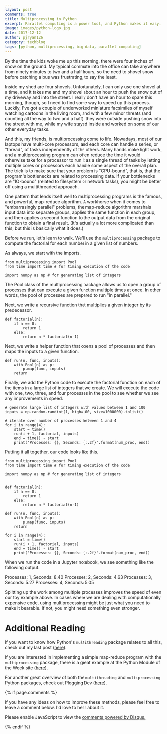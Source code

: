 ```yaml
---
layout: post
comments: true
title: Multiprocessing in Python
excerpt: Parallel computing is a power tool, and Python makes it easy. If you are dealing with a long-running program, Python's multiprocessing package might what you need. 
image: images/python-logo.jpg
date: 2017-12-12
author: pjryan126
category: techblog
tags: [python, multiprocessing, big data, parallel computing]
---
```


By the time the kids woke me up this morning, there were four inches of snow on the ground. My typical commute into the office can take anywhere from ninety minutes to two and a half hours, so the need to shovel snow before catching a bus was frustrating, to say the least. 

Inside my shed are four shovels. Unfortunately, I can only use one shovel at a time, and it takes me and my shovel about an hour to push the snow out of my driveway and into the street. I really don't have an hour to spare this morning, though, so I need to find some way to speed up this process. Luckily, I've got a couple of underworked miniature facsimiles of myself watching cartoons in the living room, and with a few minor threats (and counting all the way to two and a half), they were outside pushing snow into the street with me, while my wife stayed inside and worked on some of our other everyday tasks. 

And this, my friends, is multiprocessing come to life. Nowadays, most of our laptops have multi-core processors, and each core can handle a series, or "thread", of tasks independently of the others. Many hands make light work, and a multiprocessing program can often reduce the time it would otherwise take for a processor to run it as a single thread of tasks by letting multiple cores or processors each handle some aspect of the overall plan. The trick is to make sure that your problem is "CPU-bound", that is, that the program's bottlenecks are related to processing data. If your bottlenecks are "IO-bound" (related to filesystem or network tasks), you might be better off using a multithreaded approach. 

One pattern that lends itself well to multiprocessing programs is the famous, and powerful, map-reduce algorithm. A workhorse when it comes to "embarrasingly parallel" problems, the map-reduce algorithm marshals input data into separate groups, applies the same function in each group, and then applies a second function to the output data from the original function to obtain a final result. (It's actually a lot more complicated than this, but this is basically what it does.)

Before we run, let's learn to walk. We'll use the `multiprocessing` package to compute the factorial for each number in a given list of numbers.

As always, we start with the imports.

```
from multiprocessing import Pool
from time import time # for timing execution of the code

import numpy as np # for generating list of integers
```

The Pool class of the multiprocessing package allows us to open a group of processes that can execute a given function multiple times at once. In other words, the pool of processes are prepared to run "in parallel." 

Next, we write a recursive function that multiplies a given integer by its predecessor. 

```
def factorial(n):
    if n == 0:
        return 1
    else:
        return n * factorial(n-1)
```

Next, we write a helper function that opens a pool of processes and then maps the inputs to a given function.

```
def run(n, func, inputs):
    with Pool(n) as p:
        p.map(func, inputs)
    return
```

Finally, we add the Python code to execute the factorial function on each of the items in a large list of integers that we create. We will execute the code with one, two, three, and four processes in the pool to see whether we see any improvements in speed.

```
# generate large list of integers with values between 1 and 100
inputs = np.random.randint(1, high=100, size=1000000).tolist()

# iterate over number of processes between 1 and 4
for i in range(4):
    start = time()
    run(i + 1, factorial, inputs)
    end = time() - start
    print('Processes: {}, Seconds: {:.2f}'.format(num_proc, end))
```

Putting it all together, our code looks like this.

```
from multiprocessing import Pool
from time import time # for timing execution of the code

import numpy as np # for generating list of integers


def factorial(n):
    if n == 0:
        return 1
    else:
        return n * factorial(n-1)

def run(n, func, inputs):
    with Pool(n) as p:
        p.map(func, inputs)
    return

for i in range(4):
    start = time()
    run(i + 1, factorial, inputs)
    end = time() - start
    print('Processes: {}, Seconds: {:.2f}'.format(num_proc, end))

```

When we run the code in a Jupyter notebook, we see something like the following output.

Processes: 1, Seconds: 8.40
Processes: 2, Seconds: 4.63
Processes: 3, Seconds: 5.27
Processes: 4, Seconds: 5.05

Splitting up the work among multiple processes improves the speed of even our toy example above. In cases where we are dealing with computationally expensive code, using multiprocessing might be just what you need to make it bearable. If not, you might need something even stronger. 

# Additional Reading

If you want to know how Python's `multithreading` package relates to all this, check out my last post (<a href="https://pjryan126.github.io/big-data-little-laptop-pt1-multithreading/">here</a>).

If you are interested in implementing a simple map-reduce program with the `multiprocessing` package, there is a great example at the Python Module of the Week site (<a href="https://pymotw.com/2/multiprocessing/mapreduce.html">here</a>).

For another great overview of both the `multithreading` and `multiprocessing` Python packages, check out Plogging Dev (<a href="https://www.ploggingdev.com/2017/01/multiprocessing-and-multithreading-in-python-3/">here</a>).


{% if page.comments %}

If you have any ideas on how to improve these methods, please feel free to leave a comment below. I'd love to hear about it.

<div id="disqus_thread"></div>
<script>

/**
*  RECOMMENDED CONFIGURATION VARIABLES: EDIT AND UNCOMMENT THE SECTION BELOW TO INSERT DYNAMIC VALUES FROM YOUR PLATFORM OR CMS.
*  LEARN WHY DEFINING THESE VARIABLES IS IMPORTANT: https://disqus.com/admin/universalcode/#configuration-variables*/
/*
var disqus_config = function () {
this.page.url = PAGE_URL;  // Replace PAGE_URL with your page's canonical URL variable
this.page.identifier = PAGE_IDENTIFIER; // Replace PAGE_IDENTIFIER with your page's unique identifier variable
};
*/
(function() { // DON'T EDIT BELOW THIS LINE
var d = document, s = d.createElement('script');
s.src = 'https://https-pjryan126-github-io.disqus.com/embed.js';
s.setAttribute('data-timestamp', +new Date());
(d.head || d.body).appendChild(s);
})();
</script>
<noscript>Please enable JavaScript to view the <a href="https://disqus.com/?ref_noscript">comments powered by Disqus.</a></noscript>
                            
{% endif %}
